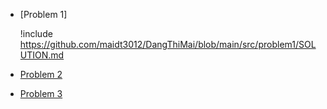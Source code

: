 
- [Problem 1]
  
  !include https://github.com/maidt3012/DangThiMai/blob/main/src/problem1/SOLUTION.md

- [Problem 2](https://github.com/maidt3012/DangThiMai/blob/main/src/problem2/SOLUTION.md)
- [Problem 3](https://github.com/maidt3012/DangThiMai/blob/main/src/problem3/SOLUTION.md)
